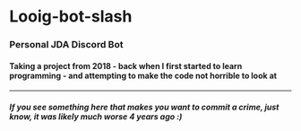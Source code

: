 # Looig-bot-slash
### Personal JDA Discord Bot
#### Taking a project from 2018 - back when I first started to learn programming - and attempting to make the code not horrible to look at
___
##### *If you see something here that makes you want to commit a crime, just know, it was likely* __much worse__ *4 years ago :)*

